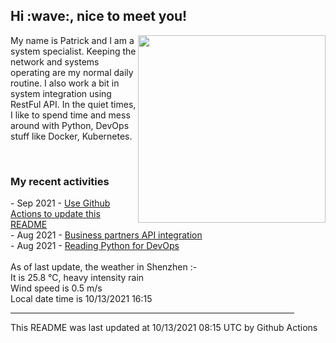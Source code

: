 <h2> Hi :wave:, nice to meet you! </h2>
<img align='right' src="https://media.giphy.com/media/3o6ZsWiPs8bx32YWyY/giphy.gif" width="300" />
<p alight="left">My name is Patrick and I am a system specialist. Keeping the network and systems operating are my normal daily routine. I also work a bit in system integration using RestFul API. In the quiet times, I like to spend time and mess around with Python, DevOps stuff like Docker, Kubernetes.</p>
<br>
<h3>My recent activities</h3>
<!-- Activities start -->
- Sep 2021 - <a href='https://docs.github.com/en/actions' target='_blank'>Use Github Actions to update this README</a><br>
- Aug 2021 - <a href='#' target='_blank'>Business partners API integration</a><br>
- Aug 2021 - <a href='https://book.douban.com/subject/34787347/' target='_blank'>Reading Python for DevOps</a><br><!-- Activities end -->
<br>
<!-- Weather start -->
As of last update, the weather in Shenzhen :- <br>
It is 25.8 &#8451;, heavy intensity rain<br>
Wind speed is 0.5 m/s<br>
Local date time is 10/13/2021 16:15<br><!-- Weather end -->
<hr size='8' width='90%'>
<!-- Updatetime start -->
This README was last updated at 10/13/2021 08:15 UTC by Github Actions<!-- Updatetime end -->